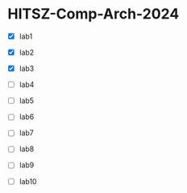 HITSZ-Comp-Arch-2024
===============
- [x] lab1
- [x] lab2
- [x] lab3
- [ ] lab4
- [ ] lab5
- [ ] lab6
- [ ] lab7
- [ ] lab8
- [ ] lab9
- [ ] lab10

